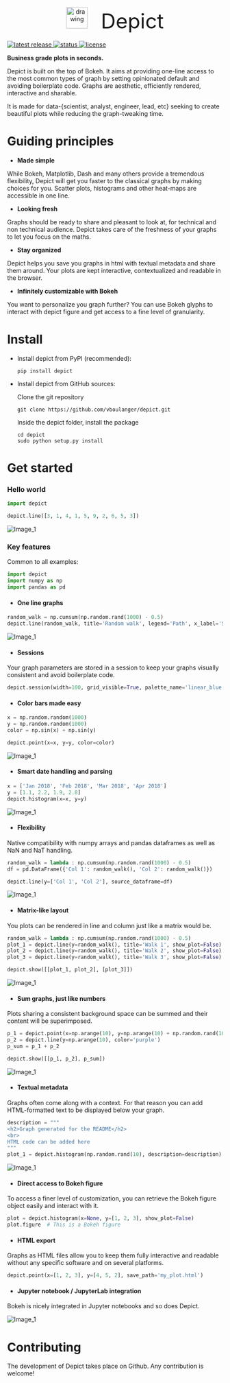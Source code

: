 <center>
<img src="https://raw.githubusercontent.com/vboulanger/depict/master/images_read_me/logo.png" alt = "drawing" HEIGHT=50/>
<font size="40">
&nbsp; Depict
</font> 
</center>

<br>
<a href="https://pypi.org/project/depict/">
<img src="https://img.shields.io/pypi/v/depict.svg" alt="latest release" />
</a>
<a href="https://pypi.org/project/depict/">
<img src="https://img.shields.io/pypi/status/depict.svg" alt="status" />
</a>
<a href="https://pypi.org/project/depict/">
<img src="https://img.shields.io/pypi/l/depict.svg" alt="license" />
</a>

**Business grade plots in seconds.**


Depict is built on the top of Bokeh. It aims at providing one-line access 
to the most common types of graph by setting opinionated default and avoiding 
boilerplate code. Graphs are aesthetic, efficiently rendered, interactive and
sharable.

It is made for data-{scientist, analyst, engineer, lead, etc} seeking to 
create beautiful plots while reducing the graph-tweaking time.

# Guiding principles
* **Made simple**

While Bokeh, Matplotlib, Dash and many others provide a tremendous flexibility,
Depict will get you faster to the classical graphs by making choices for you.
Scatter plots, histograms and other heat-maps are accessible in one line.
* **Looking fresh**

Graphs should be ready to share and pleasant to look at, for technical and 
 non technical audience. Depict takes care of the freshness of your graphs
 to let you focus on the maths. 
* **Stay organized**

Depict helps you save you graphs in html with textual metadata and share them
around. Your plots are kept interactive, contextualized and readable in the
browser.

* **Infinitely customizable with Bokeh**

You want to personalize you graph further? You can use Bokeh glyphs to 
interact with depict figure and get access to a fine level of granularity.

# Install


* Install depict from PyPI (recommended):

    `pip install depict`

* Install depict from GitHub sources:
    
    Clone the git repository
     
    `git clone https://github.com/vboulanger/depict.git`
   
    Inside the depict folder, install the package
    
  ```
  cd depict  
  sudo python setup.py install
  ```

# Get started
### Hello world

```python
import depict

depict.line([3, 1, 4, 1, 5, 9, 2, 6, 5, 3])
```
![Image_1](https://raw.githubusercontent.com/vboulanger/depict/master/images_read_me/plot_1.png)

### Key features
Common to all examples:
```python
import depict
import numpy as np
import pandas as pd
```
* #### One line graphs
```python
random_walk = np.cumsum(np.random.rand(1000) - 0.5)
depict.line(random_walk, title='Random walk', legend='Path', x_label='Step')
```
![Image_1](https://raw.githubusercontent.com/vboulanger/depict/master/images_read_me/plot_random_walk.png)
* #### Sessions
Your graph parameters are stored in a session to keep your graphs visually
consistent and avoid boilerplate code.
```python
depict.session(width=100, grid_visible=True, palette_name='linear_blue')
```

* #### Color bars made easy
```python
x = np.random.random(1000)
y = np.random.random(1000)
color = np.sin(x) + np.sin(y)

depict.point(x=x, y=y, color=color)
```
![Image_1](https://raw.githubusercontent.com/vboulanger/depict/master/images_read_me/colorbar.png)


* #### Smart date handling and parsing
```python
x = ['Jan 2018', 'Feb 2018', 'Mar 2018', 'Apr 2018']
y = [1.1, 2.2, 1.9, 2.8]
depict.histogram(x=x, y=y)
```
![Image_1](https://raw.githubusercontent.com/vboulanger/depict/master/images_read_me/datetime_parsing.png)

* #### Flexibility
Native compatibility with numpy arrays and pandas dataframes as well as NaN and
NaT handling.
```python
random_walk = lambda : np.cumsum(np.random.rand(1000) - 0.5)
df = pd.DataFrame({'Col 1': random_walk(), 'Col 2': random_walk()})

depict.line(y=['Col 1', 'Col 2'], source_dataframe=df)
```
![Image_1](https://raw.githubusercontent.com/vboulanger/depict/master/images_read_me/plot_random_walk_2.png)

* #### Matrix-like layout
You plots can be rendered in line and column just like a matrix would be.
```python
random_walk = lambda : np.cumsum(np.random.rand(1000) - 0.5)
plot_1 = depict.line(y=random_walk(), title='Walk 1', show_plot=False)
plot_2 = depict.line(y=random_walk(), title='Walk 2', show_plot=False)
plot_3 = depict.line(y=random_walk(), title='Walk 3', show_plot=False)

depict.show([[plot_1, plot_2], [plot_3]])
```
![Image_1](https://raw.githubusercontent.com/vboulanger/depict/master/images_read_me/matrix-like-layout.png)

* #### Sum graphs, just like numbers
Plots sharing a consistent background space can be summed and their content
will be superimposed.
```python
p_1 = depict.point(x=np.arange(10), y=np.arange(10) + np.random.rand(10))
p_2 = depict.line(y=np.arange(10), color='purple')
p_sum = p_1 + p_2

depict.show([[p_1, p_2], p_sum])
```
![Image_1](https://raw.githubusercontent.com/vboulanger/depict/master/images_read_me/sum_graph.png)

* #### Textual metadata
Graphs often come along with a context. For that reason you can add
HTML-formatted text to be displayed below your graph.

```python
description = """
<h2>Graph generated for the README</h2>
<br>
HTML code can be added here
"""
plot_1 = depict.histogram(np.random.rand(10), description=description)
```
![Image_1](https://raw.githubusercontent.com/vboulanger/depict/master/images_read_me/hist_example_context.png)

* #### Direct access to Bokeh figure
To access a finer level of customization, you can retrieve the Bokeh figure
object easily and interact with it.  
```python
plot = depict.histogram(x=None, y=[1, 2, 3], show_plot=False)
plot.figure  # This is a Bokeh figure
```
* #### HTML export
Graphs as HTML files allow you to keep them fully interactive and readable
without any specific software and on several platforms.

```python
depict.point(x=[1, 2, 3], y=[4, 5, 2], save_path='my_plot.html')
```

* #### Jupyter notebook / JupyterLab integration
Bokeh is nicely integrated in Jupyter notebooks and so does Depict.

![Image_1](https://raw.githubusercontent.com/vboulanger/depict/master/images_read_me/notebook_integration.png)


# Contributing
The development of Depict takes place on Github. Any contribution is welcome!
 

